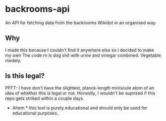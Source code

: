 # backrooms-api
An API for fetching data from the backrooms Wikidot in an organised way.

## Why
I made this because I couldn't find it anywhere else so I decided to make my own
The code rn is dog shit with urine and vinegar combined. Vegetable medely.

## Is this legal?
PFFT-
I have don't have the slightest, planck-length miniscule atom of an idea of whether this is legal or not. Honestly, I wouldn't be suprised if this repo gets striked within a couple days.
* Ahem * this tool is purely educational and should only be used for educational purposes..
